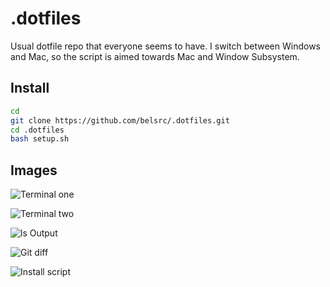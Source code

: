 # .dotfiles

Usual dotfile repo that everyone seems to have.
I switch between Windows and Mac, so the script is aimed towards Mac and Window Subsystem.

## Install

```bash
cd
git clone https://github.com/belsrc/.dotfiles.git
cd .dotfiles
bash setup.sh
```

## Images

![Terminal one](https://belsrc.github.io/gist-images/terminal/term-1.png)

![Terminal two](https://belsrc.github.io/gist-images/terminal/term-2.png)

![ls Output](https://belsrc.github.io/gist-images/terminal/ls.png)

![Git diff](https://belsrc.github.io/gist-images/terminal/git-diff.png)

![Install script](https://belsrc.github.io/gist-images/terminal/nix-install.png)
